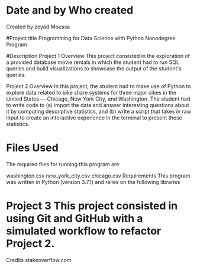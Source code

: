 
# Date and by Who created
Created by zeyad Moussa

#Project title
Programming for Data Science with Python Nanodegree Program

#Description
Project 1 Overview This project consisted in the exploration of a provided database movie rentals in which the student had to run SQL queries and build visualizations to showcase the output of the student's queries.

Project 2 Overview In this project, the student had to make use of Python to explore data related to bike share systems for three major cities in the United States — Chicago, New York City, and Washington. The student had to write code to (a) import the data and answer interesting questions about it by computing descriptive statistics, and (b) write a script that takes in raw input to create an interactive experience in the terminal to present these statistics.

# Files Used
The required files for running this program are:

washington.csv new_york_city.csv chicago.csv Requirements This program was written in Python (version 3.7.1) and relies on the following libraries

# Project 3 This project consisted in using Git and GitHub with a simulated workflow to refactor Project 2.

Credits
stakeoverflow.com
